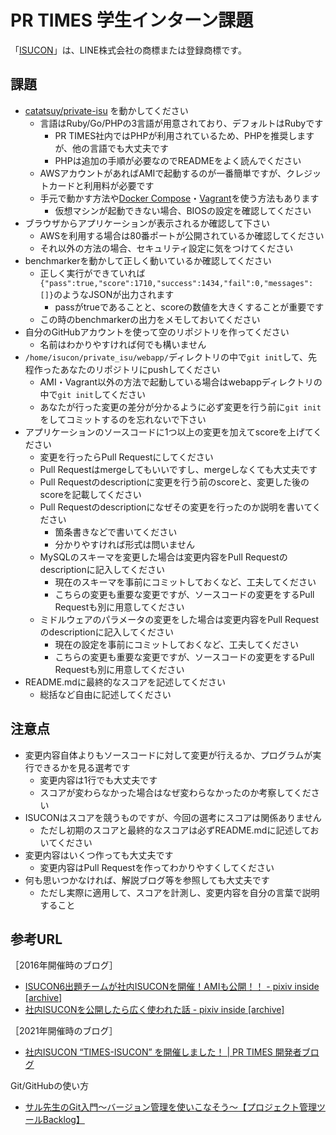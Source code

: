 # PR TIMES 学生インターン課題

「[ISUCON](https://isucon.net)」は、LINE株式会社の商標または登録商標です。

## 課題

* [catatsuy/private-isu](https://github.com/catatsuy/private-isu) を動かしてください
  * 言語はRuby/Go/PHPの3言語が用意されており、デフォルトはRubyです
    * PR TIMES社内ではPHPが利用されているため、PHPを推奨しますが、他の言語でも大丈夫です
    * PHPは追加の手順が必要なのでREADMEをよく読んでください
  * AWSアカウントがあればAMIで起動するのが一番簡単ですが、クレジットカードと利用料が必要です
  * 手元で動かす方法や[Docker Compose](https://www.docker.com/)・[Vagrant](https://www.vagrantup.com/)を使う方法もあります
    * 仮想マシンが起動できない場合、BIOSの設定を確認してください
* ブラウザからアプリケーションが表示されるか確認して下さい
  * AWSを利用する場合は80番ポートが公開されているか確認してください
  * それ以外の方法の場合、セキュリティ設定に気をつけてください
* benchmarkerを動かして正しく動いているか確認してください
  * 正しく実行ができていれば`{"pass":true,"score":1710,"success":1434,"fail":0,"messages":[]}`のようなJSONが出力されます
    * passがtrueであることと、scoreの数値を大きくすることが重要です
  * この時のbenchmarkerの出力をメモしておいてください
* 自分のGitHubアカウントを使って空のリポジトリを作ってください
  * 名前はわかりやすければ何でも構いません
* `/home/isucon/private_isu/webapp/`ディレクトリの中で`git init`して、先程作ったあなたのリポジトリにpushしてください
  * AMI・Vagrant以外の方法で起動している場合はwebappディレクトリの中で`git init`してください
  * あなたが行った変更の差分が分かるように必ず変更を行う前に`git init`をしてコミットするのを忘れないで下さい
* アプリケーションのソースコードに1つ以上の変更を加えてscoreを上げてください
  * 変更を行ったらPull Requestにしてください
  * Pull Requestはmergeしてもいいですし、mergeしなくても大丈夫です
  * Pull Requestのdescriptionに変更を行う前のscoreと、変更した後のscoreを記載してください
  * Pull Requestのdescriptionになぜその変更を行ったのか説明を書いてください
    * 箇条書きなどで書いてください
    * 分かりやすければ形式は問いません
  * MySQLのスキーマを変更した場合は変更内容をPull Requestのdescriptionに記入してください
    * 現在のスキーマを事前にコミットしておくなど、工夫してください
    * こちらの変更も重要な変更ですが、ソースコードの変更をするPull Requestも別に用意してください
  * ミドルウェアのパラメータの変更をした場合は変更内容をPull Requestのdescriptionに記入してください
    * 現在の設定を事前にコミットしておくなど、工夫してください
    * こちらの変更も重要な変更ですが、ソースコードの変更をするPull Requestも別に用意してください
* README.mdに最終的なスコアを記述してください
  * 総括など自由に記述してください

## 注意点

* 変更内容自体よりもソースコードに対して変更が行えるか、プログラムが実行できるかを見る選考です
  * 変更内容は1行でも大丈夫です
  * スコアが変わらなかった場合はなぜ変わらなかったのか考察してください
* ISUCONはスコアを競うものですが、今回の選考にスコアは関係ありません
  * ただし初期のスコアと最終的なスコアは必ずREADME.mdに記述しておいてください
* 変更内容はいくつ作っても大丈夫です
  * 変更内容はPull Requestを作ってわかりやすくしてください
* 何も思いつかなければ、解説ブログ等を参照しても大丈夫です
  * ただし実際に適用して、スコアを計測し、変更内容を自分の言葉で説明すること

## 参考URL

［2016年開催時のブログ］

* [ISUCON6出題チームが社内ISUCONを開催！AMIも公開！！ - pixiv inside [archive]](https://devpixiv.hatenablog.com/entry/2016/05/18/115206)
* [社内ISUCONを公開したら広く使われた話 - pixiv inside [archive]](https://devpixiv.hatenablog.com/entry/2016/09/26/130112)

［2021年開催時のブログ］

* [社内ISUCON “TIMES-ISUCON” を開催しました！ | PR TIMES 開発者ブログ](https://developers.prtimes.jp/2021/06/04/times-isucon-1/)

Git/GitHubの使い方

* [サル先生のGit入門〜バージョン管理を使いこなそう〜【プロジェクト管理ツールBacklog】](https://backlog.com/ja/git-tutorial/)
